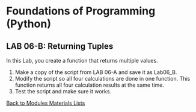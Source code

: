 # Foundations of Programming (Python)  

## LAB 06-B: Returning Tuples

In this Lab, you create a function that returns multiple values.  

1.	Make a copy of the script from LAB 06-A and save it as Lab06_B.
2.	Modify the script so all four calculations are done in one function. This function returns all four calculation results at the same time.
3.	Test the script and make sure it works.

[Back to Modules Materials Lists](../Modules.md#module-06-materials-list)